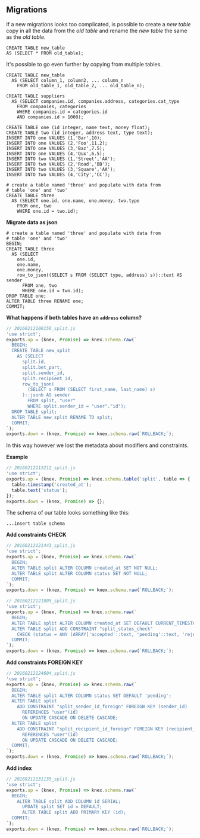 ## Migrations

If a new migrations looks too complicated, is possible to create a *new table* copy in all the data from the *old table* and rename the *new table* the same as the *old table*.

```
CREATE TABLE new_table
AS (SELECT * FROM old_table);
```

It's possible to go even further by copying from multiple tables.

```
CREATE TABLE new_table
  AS (SELECT column_1, column2, ... column_n
    FROM old_table_1, old_table_2, ... old_table_n);
```

```
CREATE TABLE suppliers
  AS (SELECT companies.id, companies.address, categories.cat_type
    FROM companies, categories
    WHERE companies.id = categories.id
    AND companies.id > 1000);
```

```
CREATE TABLE one (id integer, name text, money float);
CREATE TABLE two (id integer, address text, type text);
INSERT INTO one VALUES (1,'Bar',10);
INSERT INTO one VALUES (2,'Foo',11.2);
INSERT INTO one VALUES (3,'Baz',7.5);
INSERT INTO one VALUES (4,'Qux',6.5);
INSERT INTO two VALUES (1,'Street','AA');
INSERT INTO two VALUES (2,'Road','BB');
INSERT INTO two VALUES (3,'Square','AA');
INSERT INTO two VALUES (4,'City','CC');

# create a table named 'three' and populate with data from
# table 'one' and 'two'
CREATE TABLE three
  AS (SELECT one.id, one.name, one.money, two.type
    FROM one, two
    WHERE one.id = two.id);
```

**Migrate data as json**

```
# create a table named 'three' and populate with data from
# table 'one' and 'two'
BEGIN;
CREATE TABLE three
  AS (SELECT
    one.id,
    one.name,
    one.money,
    row_to_json((SELECT s FROM (SELECT type, address) s))::text AS sender
      FROM one, two
      WHERE one.id = two.id);
DROP TABLE one;
ALTER TABLE three RENAME one;
COMMIT;
```

**What happens if both tables have an `address` column?**


```js
// 20160212100156_split.js
'use strict';
exports.up = (knex, Promise) => knex.schema.raw(`
  BEGIN;
  CREATE TABLE new_split
    AS (SELECT
      split.id,
      split.bet_part,
      split.sender_id,
      split.recipient_id,
      row_to_json(
        (SELECT s FROM (SELECT first_name, last_name) s)
      )::jsonb AS sender
        FROM split, "user"
        WHERE split.sender_id = "user"."id");
  DROP TABLE split;
  ALTER TABLE new_split RENAME TO split;
  COMMIT;
`);
exports.down = (knex, Promise) => knex.schema.raw(`ROLLBACK;`);
```


In this way however we lost the metadata about modifiers and constraints.

**Example**

```js
// 20160212113212_split.js
'use strict';
exports.up = (knex, Promise) => knex.schema.table('split', table => {
  table.timestamp('created_at');
  table.text('status');
});
exports.down = (knex, Promise) => {};
```


The schema of our table looks something like this:

```
...insert table schema
```

**Add constraints CHECK**

```js
// 20160212121443_split.js
'use strict';
exports.up = (knex, Promise) => knex.schema.raw(`
  BEGIN;
  ALTER TABLE split ALTER COLUMN created_at SET NOT NULL;
  ALTER TABLE split ALTER COLUMN status SET NOT NULL;
  COMMIT;
`);
exports.down = (knex, Promise) => knex.schema.raw(`ROLLBACK;`);

```

```js
// 20160212121805_split.js
'use strict';
exports.up = (knex, Promise) => knex.schema.raw(`
  BEGIN;
  ALTER TABLE split ALTER COLUMN created_at SET DEFAULT CURRENT_TIMESTAMP;
  ALTER TABLE split ADD CONSTRAINT "split_status_check"
    CHECK (status = ANY (ARRAY['accepted'::text, 'pending'::text, 'rejected'::text]));
  COMMIT;
`);
exports.down = (knex, Promise) => knex.schema.raw(`ROLLBACK;`);
```

**Add constraints FOREIGN KEY**

```js
// 20160212124604_split.js
'use strict';
exports.up = (knex, Promise) => knex.schema.raw(`
  BEGIN;
  ALTER TABLE split ALTER COLUMN status SET DEFAULT 'pending';
  ALTER TABLE split
    ADD CONSTRAINT "split_sender_id_foreign" FOREIGN KEY (sender_id)
      REFERENCES "user"(id)
      ON UPDATE CASCADE ON DELETE CASCADE;
  ALTER TABLE split
    ADD CONSTRAINT "split_recipient_id_foreign" FOREIGN KEY (recipient_id)
      REFERENCES "user"(id)
      ON UPDATE CASCADE ON DELETE CASCADE;
  COMMIT;
`);
exports.down = (knex, Promise) => knex.schema.raw(`ROLLBACK;`);
```

**Add index**
```js
// 20160212131135_split.js
'use strict';
exports.up = (knex, Promise) => knex.schema.raw(`
  BEGIN;
    ALTER TABLE split ADD COLUMN id SERIAL;
      UPDATE split SET id = DEFAULT;
      ALTER TABLE split ADD PRIMARY KEY (id);
  COMMIT;
`);
exports.down = (knex, Promise) => knex.schema.raw(`ROLLBACK;`);
```